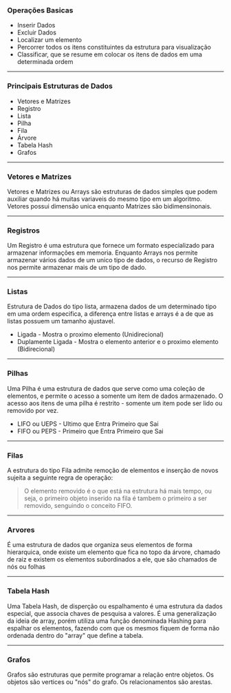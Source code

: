 ### **Operações Basicas**

- Inserir Dados
- Excluir Dados
- Localizar um elemento
- Percorrer todos os itens constituintes da estrutura para visualização
- Classificar, que se resume em colocar os itens de dados em uma determinada ordem

---
### **Principais Estruturas de Dados**
- Vetores e Matrizes
- Registro
- Lista
- Pilha
- Fila
- Árvore
- Tabela Hash
- Grafos

---
### **Vetores e Matrizes**
Vetores e Matrizes ou Arrays são estruturas de dados simples que podem auxiliar quando há muitas variaveis do mesmo tipo em um algoritmo. Vetores possui dimensão unica enquanto Matrizes são bidimensinonais.

---
### **Registros**
Um Registro é uma estrutura que fornece um formato especializado para armazenar informações em memoria. Enquanto Arrays nos permite armazenar vários dados de um unico tipo de dados, o recurso de Registro nos permite armazenar mais de um tipo de dado.

---
### **Listas**
Estrutura de Dados do tipo lista, armazena dados de um determinado tipo em uma ordem especifica, a diferença entre listas e arrays é a de que as listas possuem um tamanho ajustavel.
- Ligada - Mostra o proximo elemento (Unidirecional)
- Duplamente Ligada - Mostra o elemento anterior e o proximo elemento (Bidirecional)

---
### **Pilhas**
Uma Pilha é uma estrutura de dados que serve como uma coleção de elementos, e permite o acesso a somente um item de dados armazenado. O acesso aos itens de uma pilha é restrito - somente um item pode ser lido ou removido por vez.
- LIFO ou UEPS - Ultimo que Entra Primeiro que Sai
- FIFO ou PEPS - Primeiro que Entra Primeiro que Sai

---
### **Filas**
A estrutura do tipo Fila admite remoção de elementos e inserção de novos sujeita a seguinte regra de operação:
> O elemento removido é o que está na estrutura há mais tempo, ou seja, o primeiro objeto inserido na fila é tambem o primeiro a ser removido, senguindo o conceito FIFO.

---
### **Arvores**
É uma estrutura de dados que organiza seus elementos de forma hierarquica, onde existe um elemento que fica no topo da árvore, chamado de raiz e existem os elementos subordinados a ele, que são chamados de nós ou folhas

---
### **Tabela Hash**
Uma Tabela Hash, de disperção ou espalhamento é uma estrutura da dados especial, que associa chaves de pesquisa a valores. É uma generalização da ideia de array, porém utiliza uma função denominada Hashing para espalhar os elementos, fazendo com que os mesmos fiquem de forma não ordenada dentro do "array" que define a tabela.

---
### **Grafos**
Grafos são estruturas que permite programar a relação entre objetos. Os objetos são vertices ou "nós" do grafo. Os relacionamentos são arestas.